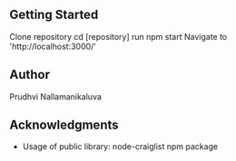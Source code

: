 
## Getting Started

Clone repository 
cd [repository]
run npm start
Navigate to 'http://localhost:3000/'


## Author

Prudhvi Nallamanikaluva

## Acknowledgments

* Usage of public library: node-craiglist npm package

